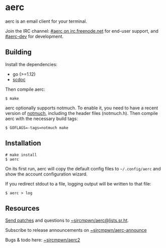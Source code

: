 # aerc

aerc is an email client for your terminal.

Join the IRC channel: [#aerc on irc.freenode.net](http://webchat.freenode.net/?channels=aerc&uio=d4)
for end-user support, and [#aerc-dev](http://webchat.freenode.net/?channels=aerc-dev&uio=d4)
for development.

## Building

Install the dependencies:

- go (>=1.12)
- [scdoc](https://git.sr.ht/~sircmpwn/scdoc)

Then compile aerc:

    $ make

aerc optionally supports notmuch. To enable it, you need to have a recent
version of [notmuch](https://notmuchmail.org/#index7h2), including the header
files (notmuch.h). Then compile aerc with the necessary build tags:

    $ GOFLAGS=-tags=notmuch make

## Installation

    # make install
    $ aerc

On its first run, aerc will copy the default config files to `~/.config/aerc`
and show the account configuration wizard.

If you redirect stdout to a file, logging output will be written to that file:

    $ aerc > log

## Resources

[Send patches](https://git-send-email.io) and questions to
[~sircmpwn/aerc@lists.sr.ht](https://lists.sr.ht/~sircmpwn/aerc).

Subscribe to release announcements on
[~sircmpwn/aerc-announce](https://lists.sr.ht/~sircmpwn/aerc-announce)

Bugs & todo here: [~sircmpwn/aerc2](https://todo.sr.ht/~sircmpwn/aerc2)
